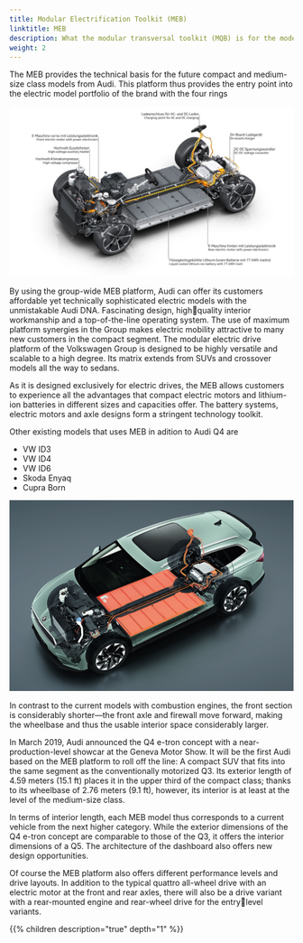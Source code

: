 ```yaml
---
title: Modular Electrification Toolkit (MEB)
linktitle: MEB
description: What the modular transversal toolkit (MQB) is for the model range with combustion engines, the modular electrification toolkit (MEB) will be for the all-electric Audi models.
weight: 2
---
```


The MEB provides the technical basis for the future compact and medium-size class models from Audi.
This platform thus provides the entry point into the electric model portfolio of the brand with
the four rings

![Meb](meb1.jpg "Modular Electrification Toolkit (MEB) drivetrain")

By using the group-wide MEB platform, Audi can offer its customers affordable yet technically
sophisticated electric models with the unmistakable Audi DNA. Fascinating design, highquality interior workmanship and a top-of-the-line operating system. The use of maximum platform synergies in the Group makes electric mobility attractive to many new customers in
the compact segment. The modular electric drive platform of the Volkswagen Group is designed to be highly versatile and scalable to a high degree. Its matrix extends from SUVs and crossover models all the way to sedans.

As it is designed exclusively for electric drives, the MEB allows customers to experience all the
advantages that compact electric motors and lithium-ion batteries in different sizes and capacities offer. The battery systems, electric motors and axle designs form a stringent technology toolkit.

Other existing models that uses MEB in adition to Audi Q4 are

- VW ID3
- VW ID4
- VW ID6
- Skoda Enyaq
- Cupra Born

![Skoda Enyaq](enyaq.jpg "Skoda Enyaq is built on MEB")

In contrast to the current models with combustion engines, the front
section is considerably shorter—the front axle and firewall move forward, making the
wheelbase and thus the usable interior space considerably larger.

In March 2019, Audi announced the Q4 e-tron concept with a near-production-level showcar at
the Geneva Motor Show. It will be the first Audi based on the MEB platform to roll off the line:
A compact SUV that fits into the same segment as the conventionally motorized Q3. Its
exterior length of 4.59 meters (15.1 ft) places it in the upper third of the compact class;
thanks to its wheelbase of 2.76 meters (9.1 ft), however, its interior is at least at the level of
the medium-size class.

In terms of interior length, each MEB model thus corresponds to a current vehicle from the next higher category. While the exterior dimensions of the Q4 e-tron
concept are comparable to those of the Q3, it offers the interior dimensions of a Q5. The
architecture of the dashboard also offers new design opportunities.

Of course the MEB platform also offers different performance levels and drive layouts. In
addition to the typical quattro all-wheel drive with an electric motor at the front and rear axles,
there will also be a drive variant with a rear-mounted engine and rear-wheel drive for the entrylevel variants.

{{% children description="true" depth="1" %}}
